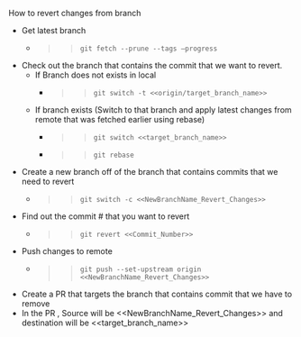 How to revert changes from branch

* Get latest branch
  *	>> `git fetch --prune --tags –progress`
* Check out the branch that contains the commit that we want to revert. 
  * If Branch does not exists in local 
  	* >> `git switch -t <<origin/target_branch_name>>`
  * If branch exists (Switch to that branch and apply latest changes from remote that was fetched earlier using rebase)
  	* >> `git switch <<target_branch_name>>`
	* >> `git rebase`
* Create a new branch off of the branch that contains commits that we need to revert
	* >> `git switch -c <<NewBranchName_Revert_Changes>>`
* Find out the commit # that you want to revert
 	* >> `git revert <<Commit_Number>>`
* Push changes to remote
	* >> `git push --set-upstream origin <<NewBranchName_Revert_Changes>>`
* Create a PR that targets the branch that contains commit that we have to remove
* In the PR , Source will be <<NewBranchName_Revert_Changes>> and destination will be <<target_branch_name>>
